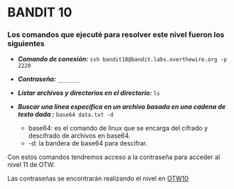 # BANDIT 10

### Los comandos que ejecuté para resolver este nivel fueron los siguientes

- **_Comando de conexión:_** `ssh bandit10@bandit.labs.overthewire.org -p 2220`

- **_Contraseña:_** `_______`

- **_Listar archivos y directorios en el directorio:_** `ls`

- **_Buscar una línea específica en un archivo basada en una cadena de texto dada
  :_** `base64 data.txt -d`
    - base64: es el comando de linux que se encarga del cifrado y descifrado de archivos en base64.
    - -d: la bandera de base64 para descifrar.

Con estos comandos tendremos acceso a la contraseña para acceder al nivel 11 de OTW.

Las contraseñas se encontrarán realizando el nivel en [OTW10][1]

[1]: https://overthewire.org/wargames/bandit/bandit11.html
